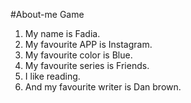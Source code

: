 #About-me Game
1. My name is Fadia.
2. My favourite APP is Instagram.
3. My favourite color is Blue.
4. My favourite series is Friends.
5. I like reading.
6. And my favourite writer is Dan brown.
